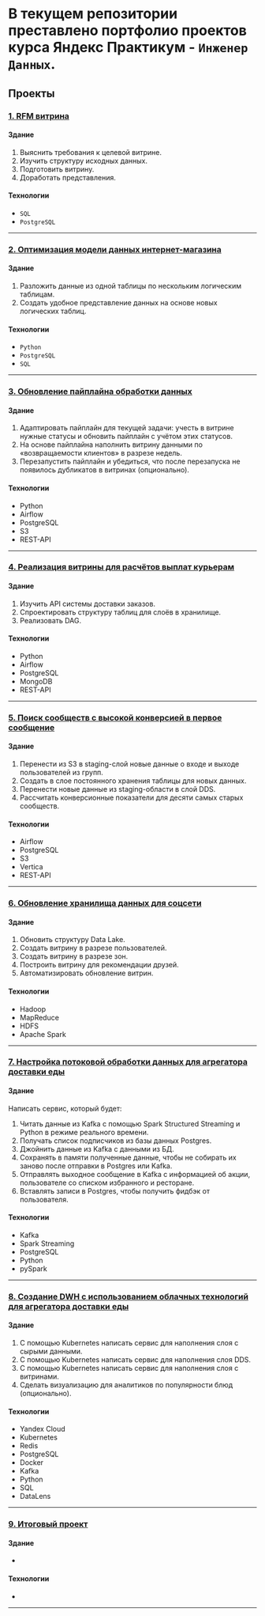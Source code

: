 # В текущем репозитории преставлено портфолио проектов курса Яндекс Практикум - `Инженер Данных`.
## Проекты
### [1. RFM витрина](https://github.com/SokolArr/ya_de_portfolio/tree/main/project_1)
#### Здание
1. Выяснить требования к целевой витрине.
2. Изучить структуру исходных данных.
3. Подготовить витрину.
4. Доработать представления.

#### Технологии
- `SQL`
- `PostgreSQL`
---

### [2. Оптимизация модели данных интернет-магазина](https://github.com/SokolArr/ya_de_portfolio/tree/main/project_2)
#### Здание
1. Разложить данные из одной таблицы по нескольким логическим таблицам.
2. Создать удобное представление данных на основе новых логических таблиц.

#### Технологии
- `Python`
- `PostgreSQL`
- `SQL`
---

### [3. Обновление пайплайна обработки данных](https://github.com/SokolArr/ya_de_portfolio/tree/main/project_3)
#### Здание
1. Адаптировать пайплайн для текущей задачи: учесть в витрине нужные статусы и обновить пайплайн с учётом этих статусов. 
2. На основе пайплайна наполнить витрину данными по «возвращаемости клиентов» в разрезе недель. 
3. Перезапустить пайплайн и убедиться, что после перезапуска не появилось дубликатов в витринах (опционально).

#### Технологии
- Python
- Airflow
- PostgreSQL
- S3
- REST-API
---

### [4. Реализация витрины для расчётов выплат курьерам](https://github.com/SokolArr/ya_de_portfolio/tree/main/project_4)
#### Здание
1. Изучить API системы доставки заказов.
2. Спроектировать структуру таблиц для слоёв в хранилище.
3. Реализовать DAG.

#### Технологии
- Python
- Airflow
- PostgreSQL
- MongoDB
- REST-API
---

### [5. Поиск сообществ с высокой конверсией в первое сообщение](https://github.com/SokolArr/ya_de_portfolio/tree/main/project_5)
#### Здание
1. Перенести из S3 в staging-слой новые данные о входе и выходе пользователей из групп.
2. Создать в слое постоянного хранения таблицы для новых данных.
3. Перенести новые данные из staging-области в слой DDS.
4. Рассчитать конверсионные показатели для десяти самых старых сообществ.

#### Технологии
- Airflow
- PostgreSQL
- S3
- Vertica
- REST-API
---

### [6. Обновление хранилища данных для соцсети](https://github.com/SokolArr/ya_de_portfolio/tree/main/project_6)
#### Здание
1. Обновить структуру Data Lake.
2. Создать витрину в разрезе пользователей.
3. Создать витрину в разрезе зон.
4. Построить витрину для рекомендации друзей.
5. Автоматизировать обновление витрин.

#### Технологии
- Hadoop
- MapReduce
- HDFS
- Apache Spark
---

### [7. Настройка потоковой обработки данных для агрегатора доставки еды](https://github.com/SokolArr/ya_de_portfolio/tree/main/project_7)
#### Здание
Написать сервис, который будет:
1. Читать данные из Kafka с помощью Spark Structured Streaming и Python в режиме реального времени.
2. Получать список подписчиков из базы данных Postgres. 
3. Джойнить данные из Kafka с данными из БД.
4. Сохранять в памяти полученные данные, чтобы не собирать их заново после отправки в Postgres или Kafka.
5. Отправлять выходное сообщение в Kafka с информацией об акции, пользователе со списком избранного и ресторане.
6. Вставлять записи в Postgres, чтобы получить фидбэк от пользователя. 

#### Технологии
- Kafka
- Spark Streaming
- PostgreSQL
- Python
- pySpark
---

### [8. Создание DWH с использованием облачных технологий для агрегатора доставки еды](https://github.com/SokolArr/ya_de_portfolio/tree/main/project_8)
#### Здание
1. С помощью Kubernetes написать сервис для наполнения слоя с сырыми данными.
2. С помощью Kubernetes написать сервис для наполнения слоя DDS.
3. С помощью Kubernetes написать сервис для наполнения слоя с витринами.
4. Сделать визуализацию для аналитиков по популярности блюд (опционально). 

#### Технологии
- Yandex Cloud 
- Kubernetes 
- Redis
- PostgreSQL 
- Docker 
- Kafka 
- Python 
- SQL 
- DataLens
---

### [9. Итоговый проект](https://github.com/SokolArr/ya_de_portfolio/tree/main/project_9)
#### Здание
   - 

#### Технологии
   - 
---





    